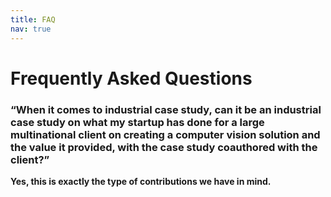 ```yaml
---
title: FAQ
nav: true
---
```


# Frequently Asked Questions

### “When it comes to industrial case study, can it be an industrial case study on what my startup has done for a large multinational client on creating a computer vision solution and the value it provided, with the case study coauthored with the client?” 

**Yes, this is exactly the type of contributions we have in mind.**

